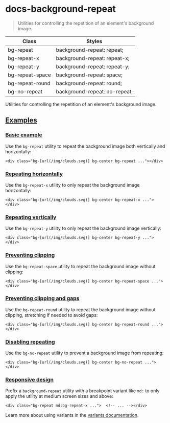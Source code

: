 # docs-background-repeat

> Utilities for controlling the repetition of an element's background image.

| Class           | Styles                        |
| --------------- | ----------------------------- |
| bg-repeat       | background-repeat: repeat;    |
| bg-repeat-x     | background-repeat: repeat-x;  |
| bg-repeat-y     | background-repeat: repeat-y;  |
| bg-repeat-space | background-repeat: space;     |
| bg-repeat-round | background-repeat: round;     |
| bg-no-repeat    | background-repeat: no-repeat; |

Utilities for controlling the repetition of an element's background image.

## [Examples](#examples)

### [Basic example](#basic-example)

Use the `bg-repeat` utility to repeat the background image both vertically and horizontally:

    <div class="bg-[url(/img/clouds.svg)] bg-center bg-repeat ..."></div>

### [Repeating horizontally](#repeating-horizontally)

Use the `bg-repeat-x` utility to only repeat the background image horizontally:

    <div class="bg-[url(/img/clouds.svg)] bg-center bg-repeat-x ..."></div>

### [Repeating vertically](#repeating-vertically)

Use the `bg-repeat-y` utility to only repeat the background image vertically:

    <div class="bg-[url(/img/clouds.svg)] bg-center bg-repeat-y ..."></div>

### [Preventing clipping](#preventing-clipping)

Use the `bg-repeat-space` utility to repeat the background image without clipping:

    <div class="bg-[url(/img/clouds.svg)] bg-center bg-repeat-space ..."></div>

### [Preventing clipping and gaps](#preventing-clipping-and-gaps)

Use the `bg-repeat-round` utility to repeat the background image without clipping, stretching if needed to avoid gaps:

    <div class="bg-[url(/img/clouds.svg)] bg-center bg-repeat-round ..."></div>

### [Disabling repeating](#disabling-repeating)

Use the `bg-no-repeat` utility to prevent a background image from repeating:

    <div class="bg-[url(/img/clouds.svg)] bg-center bg-no-repeat ..."></div>

### [Responsive design](#responsive-design)

Prefix a `background-repeat` utility with a breakpoint variant like `md:` to only apply the utility at medium screen sizes and above:

    <div class="bg-repeat md:bg-repeat-x ...">  <!-- ... --></div>

Learn more about using variants in the [variants documentation](/docs/hover-focus-and-other-states).
